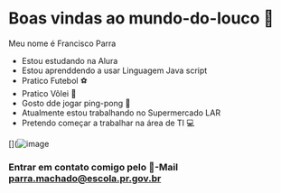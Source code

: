 # Boas vindas ao mundo-do-louco 🤡
Meu nome é Francisco Parra

- Estou estudando na Alura
- Estou aprenddendo a usar Linguagem Java script
- Pratico Futebol ⚽
- Pratico Vôlei 🏐
- Gosto dde jogar ping-pong 🏓
- Atualmente estou trabalhando no Supermercado LAR
- Pretendo começar a trabalhar na área de TI 💻

[](![image](https://github.com/user-attachments/assets/e666ea92-dbc5-4707-bfbb-969ce80da165)




### Entrar em contato comigo pelo 📧-Mail parra.machado@escola.pr.gov.br ###
